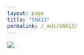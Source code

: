```yaml
---
layout: page
title: "SNX13"
permalink: /_mds/SNX13/
---
```


![](../../algns0/5HSAA102139_aln_report.png?raw=true)